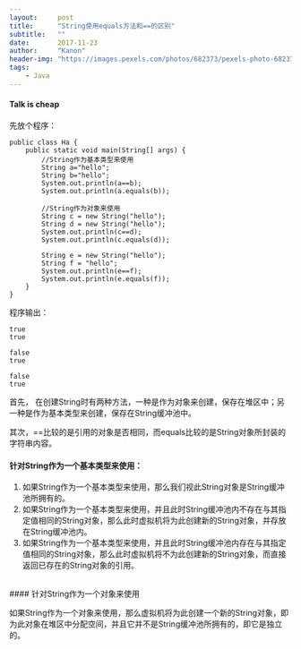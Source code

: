 ```yaml
---
layout:     post
title:      "String使用equals方法和==的区别"
subtitle:   ""
date:       2017-11-23
author:     "Kanon"
header-img: "https://images.pexels.com/photos/682373/pexels-photo-682373.jpeg?w=1260&h=750&auto=compress&cs=tinysrgb"
tags:
    - Java
---
```


#### Talk is cheap
先放个程序：
```
public class Ha {
	public static void main(String[] args) {
		//String作为基本类型来使用
		String a="hello";
		String b="hello";
		System.out.println(a==b);
		System.out.println(a.equals(b));
		
		//String作为对象来使用
		String c = new String("hello");
		String d = new String("hello");
		System.out.println(c==d);
		System.out.println(c.equals(d));
		
		String e = new String("hello");
		String f = "hello";
		System.out.println(e==f);
		System.out.println(e.equals(f));
	}
}
```

程序输出：
```
true
true

false
true

false
true
```

首先， 在创建String时有两种方法，一种是作为对象来创建，保存在堆区中；另一种是作为基本类型来创建，保存在String缓冲池中。

其次，==比较的是引用的对象是否相同，而equals比较的是String对象所封装的字符串内容。
<br>

#### 针对String作为一个基本类型来使用：

1. 如果String作为一个基本类型来使用，那么我们视此String对象是String缓冲池所拥有的。  
2. 如果String作为一个基本类型来使用，并且此时String缓冲池内不存在与其指定值相同的String对象，那么此时虚拟机将为此创建新的String对象，并存放在String缓冲池内。  
3. 如果String作为一个基本类型来使用，并且此时String缓冲池内存在与其指定值相同的String对象，那么此时虚拟机将不为此创建新的String对象，而直接返回已存在的String对象的引用。  
<br>
####  针对String作为一个对象来使用

如果String作为一个对象来使用，那么虚拟机将为此创建一个新的String对象，即为此对象在堆区中分配空间，并且它并不是String缓冲池所拥有的，即它是独立的。

<br><br><br><br><br>
